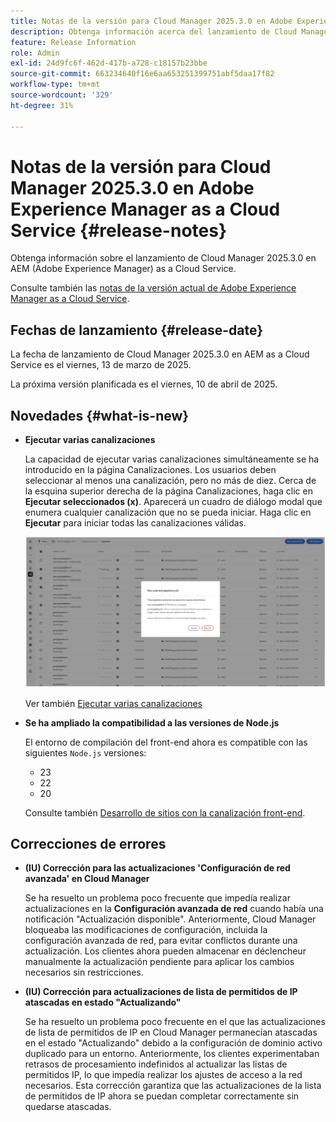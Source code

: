 ```yaml
---
title: Notas de la versión para Cloud Manager 2025.3.0 en Adobe Experience Manager as a Cloud Service
description: Obtenga información acerca del lanzamiento de Cloud Manager 2025.3.0 en AEM as a Cloud Service.
feature: Release Information
role: Admin
exl-id: 24d9fc6f-462d-417b-a728-c18157b23bbe
source-git-commit: 663234640f16e6aa653251399751abf5daa17f82
workflow-type: tm+mt
source-wordcount: '329'
ht-degree: 31%

---
```


# Notas de la versión para Cloud Manager 2025.3.0 en Adobe Experience Manager as a Cloud Service {#release-notes}

<!-- https://wiki.corp.adobe.com/display/DMSArchitecture/Cloud+Manager+2025.03.0+Release -->

Obtenga información sobre el lanzamiento de Cloud Manager 2025.3.0 en AEM (Adobe Experience Manager) as a Cloud Service.


Consulte también las [notas de la versión actual de Adobe Experience Manager as a Cloud Service](/help/release-notes/release-notes-cloud/release-notes-current.md).

## Fechas de lanzamiento {#release-date}

La fecha de lanzamiento de Cloud Manager 2025.3.0 en AEM as a Cloud Service es el viernes, 13 de marzo de 2025.

La próxima versión planificada es el viernes, 10 de abril de 2025.

## Novedades {#what-is-new}

* **Ejecutar varias canalizaciones**

  La capacidad de ejecutar varias canalizaciones simultáneamente se ha introducido en la página Canalizaciones. Los usuarios deben seleccionar al menos una canalización, pero no más de diez. Cerca de la esquina superior derecha de la página Canalizaciones, haga clic en **Ejecutar seleccionados (x)**. Aparecerá un cuadro de diálogo modal que enumera cualquier canalización que no se pueda iniciar. Haga clic en **Ejecutar** para iniciar todas las canalizaciones válidas.

  ![Ejecutar cuadro de diálogo de canalizaciones seleccionadas](/help/implementing/cloud-manager/release-notes/assets/run-selected-pipelines.png)

  Ver también [Ejecutar varias canalizaciones](/help/implementing/cloud-manager/configuring-pipelines/managing-pipelines.md#run-multiple-pipelines)

* **Se ha ampliado la compatibilidad a las versiones de Node.js**

  El entorno de compilación del front-end ahora es compatible con las siguientes `Node.js` versiones:

   * 23
   * 22
   * 20

  Consulte también [Desarrollo de sitios con la canalización front-end](/help/implementing/developing/introduction/developing-with-front-end-pipelines.md#node-versions). <!-- CMGR-65307 -->

<!--
## Early adoption program {#early-adoption}

Be a part of Cloud Manager's early adoption program and have a chance to test upcoming features. -->


## Correcciones de errores

* **(IU) Corrección para las actualizaciones &#39;Configuración de red avanzada&#39; en Cloud Manager**

  Se ha resuelto un problema poco frecuente que impedía realizar actualizaciones en la **Configuración avanzada de red** cuando había una notificación &quot;Actualización disponible&quot;. Anteriormente, Cloud Manager bloqueaba las modificaciones de configuración, incluida la configuración avanzada de red, para evitar conflictos durante una actualización. Los clientes ahora pueden almacenar en déclencheur manualmente la actualización pendiente para aplicar los cambios necesarios sin restricciones. <!-- CMGR-65913 and CMGR-65788 -->

* **(IU) Corrección para actualizaciones de lista de permitidos de IP atascadas en estado &quot;Actualizando&quot;**

  Se ha resuelto un problema poco frecuente en el que las actualizaciones de lista de permitidos de IP en Cloud Manager permanecían atascadas en el estado &quot;Actualizando&quot; debido a la configuración de dominio activo duplicado para un entorno. Anteriormente, los clientes experimentaban retrasos de procesamiento indefinidos al actualizar las listas de permitidos IP, lo que impedía realizar los ajustes de acceso a la red necesarios. Esta corrección garantiza que las actualizaciones de la lista de permitidos de IP ahora se puedan completar correctamente sin quedarse atascadas. <!-- CMGR-65786 -->




<!-- ## Known issues {#known-issues} -->
